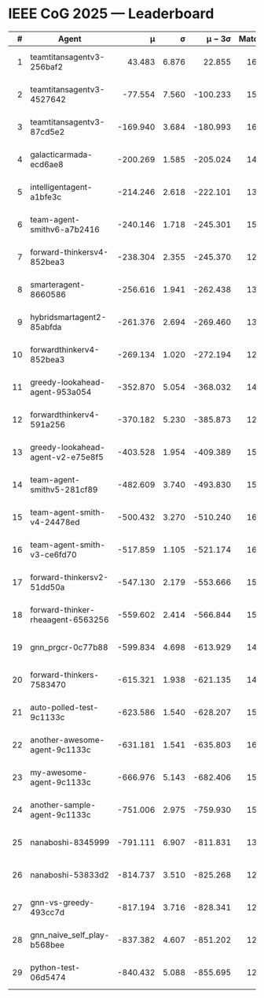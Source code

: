 # IEEE CoG 2025 — Leaderboard

| # | Agent | μ | σ | μ − 3σ | Matches | Updated |
|---:|---|---:|---:|---:|---:|---|
| 1 | teamtitansagentv3-256baf2 | 43.483 | 6.876 | 22.855 | 16076 | 2025-08-23 14:33 |
| 2 | teamtitansagentv3-4527642 | -77.554 | 7.560 | -100.233 | 15370 | 2025-08-23 14:33 |
| 3 | teamtitansagentv3-87cd5e2 | -169.940 | 3.684 | -180.993 | 16746 | 2025-08-23 14:33 |
| 4 | galacticarmada-ecd6ae8 | -200.269 | 1.585 | -205.024 | 14580 | 2025-08-23 14:33 |
| 5 | intelligentagent-a1bfe3c | -214.246 | 2.618 | -222.101 | 13193 | 2025-08-23 14:33 |
| 6 | team-agent-smithv6-a7b2416 | -240.146 | 1.718 | -245.301 | 15620 | 2025-08-23 14:33 |
| 7 | forward-thinkersv4-852bea3 | -238.304 | 2.355 | -245.370 | 12585 | 2025-08-23 14:33 |
| 8 | smarteragent-8660586 | -256.616 | 1.941 | -262.438 | 13505 | 2025-08-23 14:33 |
| 9 | hybridsmartagent2-85abfda | -261.376 | 2.694 | -269.460 | 13612 | 2025-08-23 14:33 |
| 10 | forwardthinkerv4-852bea3 | -269.134 | 1.020 | -272.194 | 12801 | 2025-08-23 14:33 |
| 11 | greedy-lookahead-agent-953a054 | -352.870 | 5.054 | -368.032 | 14890 | 2025-08-23 14:33 |
| 12 | forwardthinkerv4-591a256 | -370.182 | 5.230 | -385.873 | 12968 | 2025-08-23 14:33 |
| 13 | greedy-lookahead-agent-v2-e75e8f5 | -403.528 | 1.954 | -409.389 | 15510 | 2025-08-23 14:33 |
| 14 | team-agent-smithv5-281cf89 | -482.609 | 3.740 | -493.830 | 15480 | 2025-08-23 14:33 |
| 15 | team-agent-smith-v4-24478ed | -500.432 | 3.270 | -510.240 | 16262 | 2025-08-23 14:33 |
| 16 | team-agent-smith-v3-ce6fd70 | -517.859 | 1.105 | -521.174 | 16902 | 2025-08-23 14:33 |
| 17 | forward-thinkersv2-51dd50a | -547.130 | 2.179 | -553.666 | 15420 | 2025-08-23 14:33 |
| 18 | forward-thinker-rheaagent-6563256 | -559.602 | 2.414 | -566.844 | 15020 | 2025-08-23 14:33 |
| 19 | gnn_prgcr-0c77b88 | -599.834 | 4.698 | -613.929 | 14120 | 2025-08-23 14:33 |
| 20 | forward-thinkers-7583470 | -615.321 | 1.938 | -621.135 | 14640 | 2025-08-23 14:33 |
| 21 | auto-polled-test-9c1133c | -623.586 | 1.540 | -628.207 | 15800 | 2025-08-23 14:33 |
| 22 | another-awesome-agent-9c1133c | -631.181 | 1.541 | -635.803 | 16540 | 2025-08-23 14:33 |
| 23 | my-awesome-agent-9c1133c | -666.976 | 5.143 | -682.406 | 15760 | 2025-08-23 14:33 |
| 24 | another-sample-agent-9c1133c | -751.006 | 2.975 | -759.930 | 15580 | 2025-08-23 14:33 |
| 25 | nanaboshi-8345999 | -791.111 | 6.907 | -811.831 | 13270 | 2025-08-23 14:33 |
| 26 | nanaboshi-53833d2 | -814.737 | 3.510 | -825.268 | 12000 | 2025-08-23 14:33 |
| 27 | gnn-vs-greedy-493cc7d | -817.194 | 3.716 | -828.341 | 12740 | 2025-08-23 14:33 |
| 28 | gnn_naive_self_play-b568bee | -837.382 | 4.607 | -851.202 | 12660 | 2025-08-23 14:33 |
| 29 | python-test-06d5474 | -840.432 | 5.088 | -855.695 | 12930 | 2025-08-23 14:33 |
